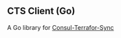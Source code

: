 ## CTS Client (Go)

A Go library for [Consul-Terrafor-Sync](https://github.com/hashicorp/consul-terraform-sync)